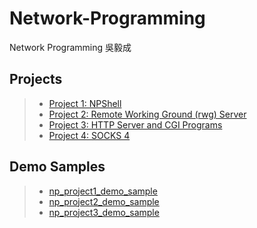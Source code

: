 # Network-Programming
Network Programming 吳毅成

## Projects
>* [Project 1: NPShell](/Project1)
>* [Project 2: Remote Working Ground (rwg) Server](/Project2)
>* [Project 3: HTTP Server and CGI Programs](/Project3)
>* [Project 4: SOCKS 4](/Project4)

## Demo Samples
>* [np_project1_demo_sample](/np_project1_demo_sample)
>* [np_project2_demo_sample](/np_project2_demo_sample)
>* [np_project3_demo_sample](/np_project3_demo_sample)
